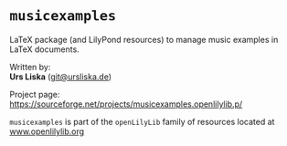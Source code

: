 `musicexamples` 
===============
LaTeX package (and LilyPond resources) to manage music examples in LaTeX documents.

Written by:  
**Urs Liska** (git@ursliska.de)

Project page:  
https://sourceforge.net/projects/musicexamples.openlilylib.p/

`musicexamples` is part of the `openLilyLib` family of resources located at www.openlilylib.org


